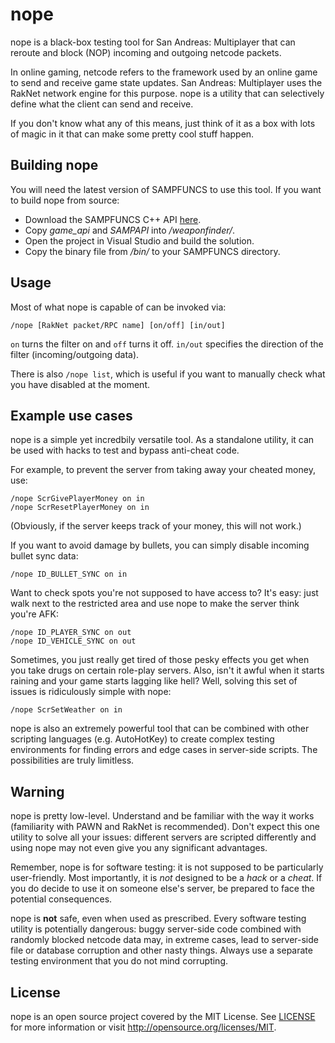 nope
====
nope is a black-box testing tool for San Andreas: Multiplayer that can reroute and block (NOP) incoming and outgoing netcode packets.

In online gaming, netcode refers to the framework used by an online game to send and receive game state updates. San Andreas: Multiplayer uses the RakNet network engine for this purpose. nope is a utility that can selectively define what the client can send and receive.

If you don't know what any of this means, just think of it as a box with lots of magic in it that can make some pretty cool stuff happen.

Building nope
-------------
You will need the latest version of SAMPFUNCS to use this tool. If you want to build nope from source:

* Download the SAMPFUNCS C++ API [here](http://blast.hk/threads/6498/).
* Copy *game_api* and *SAMPAPI* into */weaponfinder/*.
* Open the project in Visual Studio and build the solution.
* Copy the binary file from */bin/* to your SAMPFUNCS directory.

Usage
-----
Most of what nope is capable of can be invoked via:

	/nope [RakNet packet/RPC name] [on/off] [in/out]

`on` turns the filter on and `off` turns it off. `in/out` specifies the direction of the filter (incoming/outgoing data).

There is also `/nope list`, which is useful if you want to manually check what you have disabled at the moment.

Example use cases
-----------------
nope is a simple yet incredbily versatile tool. As a standalone utility, it can be used with hacks to test and bypass anti-cheat code.

For example, to prevent the server from taking away your cheated money, use:

	/nope ScrGivePlayerMoney on in
	/nope ScrResetPlayerMoney on in

(Obviously, if the server keeps track of your money, this will not work.)

If you want to avoid damage by bullets, you can simply disable incoming bullet sync data:

	/nope ID_BULLET_SYNC on in

Want to check spots you're not supposed to have access to? It's easy: just walk next to the restricted area and use nope to make the server think you're AFK:

	/nope ID_PLAYER_SYNC on out
	/nope ID_VEHICLE_SYNC on out	

Sometimes, you just really get tired of those pesky effects you get when you take drugs on certain role-play servers. Also, isn't it awful when it starts raining and your game starts lagging like hell? Well, solving this set of issues is ridiculously simple with nope:

	/nope ScrSetWeather on in

nope is also an extremely powerful tool that can be combined with other scripting languages (e.g. AutoHotKey) to create complex testing environments for finding errors and edge cases in server-side scripts. The possibilities are truly limitless.

Warning
-------
nope is pretty low-level. Understand and be familiar with the way it works (familiarity with PAWN and RakNet is recommended). Don't expect this one utility to solve all your issues: different servers are scripted differently and using nope may not even give you any significant advantages.

Remember, nope is for software testing: it is not supposed to be particularly user-friendly. Most importantly, it is *not* designed to be a *hack* or a *cheat*. If you do decide to use it on someone else's server, be prepared to face the potential consequences.

nope is **not** safe, even when used as prescribed. Every software testing utility is potentially dangerous: buggy server-side code combined with randomly blocked netcode data may, in extreme cases, lead to server-side file or database corruption and other nasty things. Always use a separate testing environment that you do not mind corrupting.

License
-------
nope is an open source project covered by the MIT License. See [LICENSE](LICENSE) for more information or visit http://opensource.org/licenses/MIT.